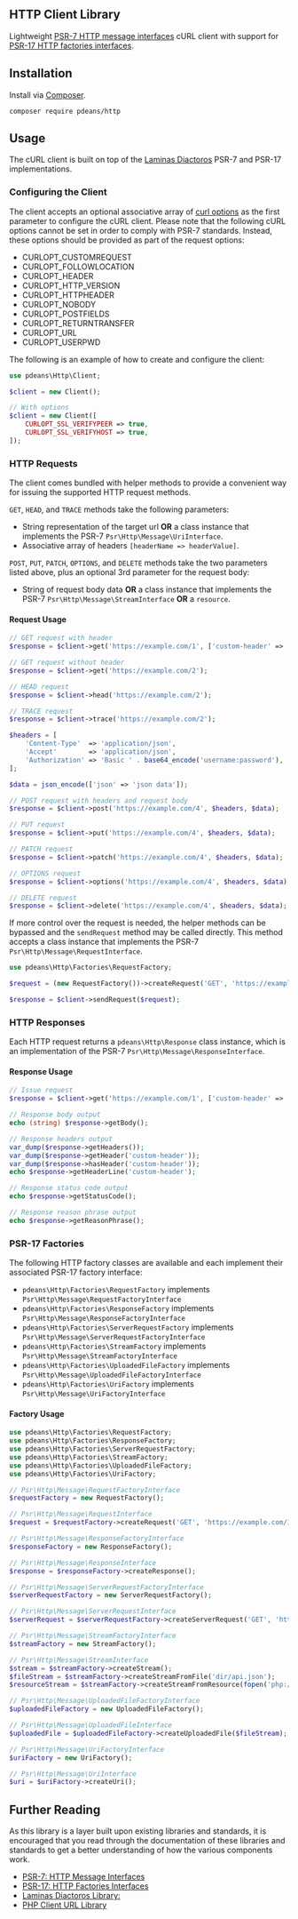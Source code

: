 ## HTTP Client Library

Lightweight [PSR-7 HTTP message interfaces](https://www.php-fig.org/psr/psr-7/) cURL client with support for [PSR-17 HTTP factories interfaces](https://www.php-fig.org/psr/psr-17/).

## Installation

Install via [Composer](https://getcomposer.org/).

```shell
composer require pdeans/http
```

## Usage

The cURL client is built on top of the [Laminas Diactoros](https://docs.laminas.dev/laminas-diactoros/) PSR-7 and PSR-17 implementations.

### Configuring the Client

The client accepts an optional associative array of [curl options](http://php.net/curl_setopt) as the first parameter to configure the cURL client. Please note that the following cURL options cannot be set in order to comply with PSR-7 standards. Instead, these options should be provided as part of the request options:

- CURLOPT_CUSTOMREQUEST
- CURLOPT_FOLLOWLOCATION
- CURLOPT_HEADER
- CURLOPT_HTTP_VERSION
- CURLOPT_HTTPHEADER
- CURLOPT_NOBODY
- CURLOPT_POSTFIELDS
- CURLOPT_RETURNTRANSFER
- CURLOPT_URL
- CURLOPT_USERPWD

The following is an example of how to create and configure the client:

```php
use pdeans\Http\Client;

$client = new Client();

// With options
$client = new Client([
    CURLOPT_SSL_VERIFYPEER => true,
    CURLOPT_SSL_VERIFYHOST => true,
]);
```

### HTTP Requests

The client comes bundled with helper methods to provide a convenient way for issuing the supported HTTP request methods.

`GET`, `HEAD`, and `TRACE` methods take the following parameters:

- String representation of the target url **OR** a class instance that implements the PSR-7 `Psr\Http\Message\UriInterface`.
- Associative array of headers `[headerName => headerValue]`.

`POST`, `PUT`, `PATCH`, `OPTIONS`, and `DELETE` methods take the two parameters listed above, plus an optional 3rd parameter for the request body:

- String of request body data **OR** a class instance that implements the PSR-7 `Psr\Http\Message\StreamInterface` **OR** a `resource`.

#### Request Usage

```php
// GET request with header
$response = $client->get('https://example.com/1', ['custom-header' => 'header/value']);

// GET request without header
$response = $client->get('https://example.com/2');

// HEAD request
$response = $client->head('https://example.com/2');

// TRACE request
$response = $client->trace('https://example.com/2');

$headers = [
    'Content-Type'  => 'application/json',
    'Accept'        => 'application/json',
    'Authorization' => 'Basic ' . base64_encode('username:password'),
];

$data = json_encode(['json' => 'json data']);

// POST request with headers and request body
$response = $client->post('https://example.com/4', $headers, $data);

// PUT request
$response = $client->put('https://example.com/4', $headers, $data);

// PATCH request
$response = $client->patch('https://example.com/4', $headers, $data);

// OPTIONS request
$response = $client->options('https://example.com/4', $headers, $data);

// DELETE request
$response = $client->delete('https://example.com/4', $headers, $data);
```

If more control over the request is needed, the helper methods can be bypassed and the `sendRequest` method may be called directly. This method accepts a class instance that implements the PSR-7 `Psr\Http\Message\RequestInterface`.

```php
use pdeans\Http\Factories\RequestFactory;

$request = (new RequestFactory())->createRequest('GET', 'https://example.com/1');

$response = $client->sendRequest($request);
```

### HTTP Responses

Each HTTP request returns a `pdeans\Http\Response` class instance, which is an implementation of the PSR-7 `Psr\Http\Message\ResponseInterface`.

#### Response Usage

```php
// Issue request
$response = $client->get('https://example.com/1', ['custom-header' => 'header/value']);

// Response body output
echo (string) $response->getBody();

// Response headers output
var_dump($response->getHeaders());
var_dump($response->getHeader('custom-header'));
var_dump($response->hasHeader('custom-header'));
echo $response->getHeaderLine('custom-header');

// Response status code output
echo $response->getStatusCode();

// Response reason phrase output
echo $response->getReasonPhrase();
```

### PSR-17 Factories

The following HTTP factory classes are available and each implement their associated PSR-17 factory interface:

- `pdeans\Http\Factories\RequestFactory` implements `Psr\Http\Message\RequestFactoryInterface`
- `pdeans\Http\Factories\ResponseFactory` implements `Psr\Http\Message\ResponseFactoryInterface`
- `pdeans\Http\Factories\ServerRequestFactory` implements `Psr\Http\Message\ServerRequestFactoryInterface`
- `pdeans\Http\Factories\StreamFactory` implements `Psr\Http\Message\StreamFactoryInterface`
- `pdeans\Http\Factories\UploadedFileFactory` implements `Psr\Http\Message\UploadedFileFactoryInterface`
- `pdeans\Http\Factories\UriFactory` implements `Psr\Http\Message\UriFactoryInterface`

#### Factory Usage

```php
use pdeans\Http\Factories\RequestFactory;
use pdeans\Http\Factories\ResponseFactory;
use pdeans\Http\Factories\ServerRequestFactory;
use pdeans\Http\Factories\StreamFactory;
use pdeans\Http\Factories\UploadedFileFactory;
use pdeans\Http\Factories\UriFactory;

// Psr\Http\Message\RequestFactoryInterface
$requestFactory = new RequestFactory();

// Psr\Http\Message\RequestInterface
$request = $requestFactory->createRequest('GET', 'https://example.com/1');

// Psr\Http\Message\ResponseFactoryInterface
$responseFactory = new ResponseFactory();

// Psr\Http\Message\ResponseInterface
$response = $responseFactory->createResponse();

// Psr\Http\Message\ServerRequestFactoryInterface
$serverRequestFactory = new ServerRequestFactory();

// Psr\Http\Message\ServerRequestInterface
$serverRequest = $serverRequestFactory->createServerRequest('GET', 'https://example.com/2');

// Psr\Http\Message\StreamFactoryInterface
$streamFactory = new StreamFactory();

// Psr\Http\Message\StreamInterface
$stream = $streamFactory->createStream();
$fileStream = $streamFactory->createStreamFromFile('dir/api.json');
$resourceStream = $streamFactory->createStreamFromResource(fopen('php://temp', 'r+'));

// Psr\Http\Message\UploadedFileFactoryInterface
$uploadedFileFactory = new UploadedFileFactory();

// Psr\Http\Message\UploadedFileInterface
$uploadedFile = $uploadedFileFactory->createUploadedFile($fileStream);

// Psr\Http\Message\UriFactoryInterface
$uriFactory = new UriFactory();

// Psr\Http\Message\UriInterface
$uri = $uriFactory->createUri();
```

## Further Reading

As this library is a layer built upon existing libraries and standards, it is encouraged that you read through the documentation of these libraries and standards to get a better understanding of how the various components work.

- [PSR-7: HTTP Message Interfaces](https://www.php-fig.org/psr/psr-7/)
- [PSR-17: HTTP Factories Interfaces](https://www.php-fig.org/psr/psr-17/)
- [Laminas Diactoros Library:](https://docs.laminas.dev/laminas-diactoros/)
- [PHP Client URL Library](https://www.php.net/manual/en/book.curl.php)
